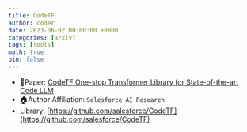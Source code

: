 ```yaml
---
title: CodeTF
author: coder
date: 2023-06-02 00:00:00 +0800
categories: [arxiv]
tags: [tools]
math: true
pin: false
---
```


- 📙Paper: [CodeTF One-stop Transformer Library for State-of-the-art Code LLM](https://arxiv.org/pdf/2306.00029.pdf)
- 🏠Author Affiliation: `Salesforce AI Research`
- Library: [https://github.com/salesforce/CodeTF](https://github.com/salesforce/CodeTF)
